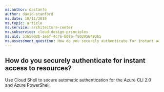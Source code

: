 ```yaml
---
ms.author: dastanfo
author: david-stanford
ms.date: 10/11/2019
ms.topic: article
ms.service: architecture-center
ms.subservice: cloud-design-principles
ms.uid: 5365902b-1e6f-4c76-bb9a-f903056493b5
ms.assessment_question: How do you securely authenticate for instant access to resources?
---
```

## How do you securely authenticate for instant access to resources?


Use Cloud Shell to secure automatic authentication for the Azure CLI 2.0 and Azure PowerShell.
